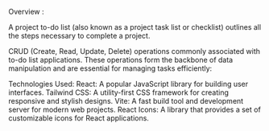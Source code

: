 Overview :

A project to-do list (also known as a project task list or checklist) outlines all the steps necessary to complete a project. 

CRUD (Create, Read, Update, Delete) operations commonly associated with to-do list applications. These operations form the backbone of data manipulation and are essential for managing tasks efficiently:


Technologies Used:
React: A popular JavaScript library for building user interfaces.
Tailwind CSS: A utility-first CSS framework for creating responsive and stylish designs.
Vite: A fast build tool and development server for modern web projects.
React Icons: A library that provides a set of customizable icons for React applications.

